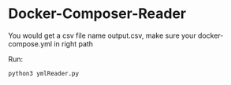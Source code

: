 # Docker-Composer-Reader

You would get a csv file name output.csv, make sure your docker-compose.yml in right path  
  
Run:
```
python3 ymlReader.py
```
